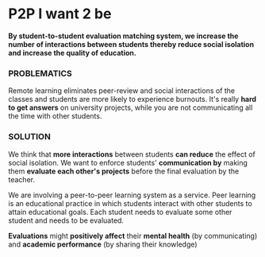 # P2P I want 2 be
**By student-to-student evaluation matching system, we increase the number of interactions between students thereby reduce social isolation and increase the quality of education.**

### PROBLEMATICS
Remote learning eliminates peer-review and social interactions of the classes and students are more likely to experience burnouts. It's really **hard to get answers** on university projects, while you are not communicating all the time with other students.

### SOLUTION
We think that **more interactions** between students **can reduce** the effect of social isolation.
We want to enforce students' **communication by** making them **evaluate each other's projects** before the final evaluation by the teacher.

We are involving a peer-to-peer learning system as a service. Peer learning is an educational practice in which students interact with other students to attain educational goals. Each student needs to evaluate some other student and needs to be evaluated.

**Evaluations** might **positively affect** their **mental health** (by communicating) and **academic performance** (by sharing their knowledge)
